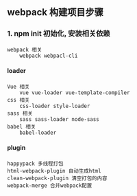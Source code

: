 ## webpack 构建项目步骤

### 1. npm init 初始化, 安装相关依赖
    webpack 相关
        webpack webpacl-cli
#### loader
    Vue 相关 
        vue vue-loader vue-template-compiler
    css 相关
        css-loader style-loader
    sass 相关
        sass sass-loader node-sass
    babel 相关
        babel-loader
    

#### plugin
    happypack 多线程打包
    html-webpack-plugin 自动生成html
    clean-webpack-plugin 清空打包的内容
    webpack-merge 合并webpack配置